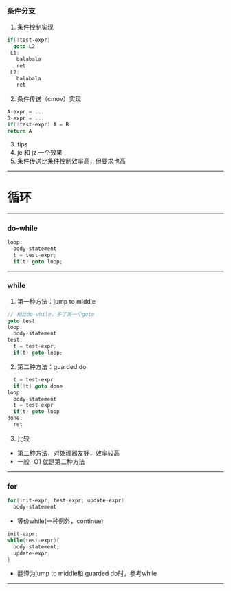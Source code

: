 ### 条件分支
1. 条件控制实现
``` c
if(!test-expr)
  goto L2
 L1:
   balabala
   ret
 L2:
   balabala
   ret
```
2. 条件传送（cmov）实现
``` c
A-expr = ...
B-expr = ...
if(!test-expr) A = B
return A
```
3. tips
  1. je 和 jz 一个效果
  2. 条件传送比条件控制效率高，但要求也高
------
# 循环
-------
### do-while
``` c
loop:
  body-statement
  t = test-expr;
  if(t) goto loop;
```
------------
### while
1. 第一种方法：jump to middle
```c
// 相比do-while，多了第一个goto
goto test
loop:
  body-statement
test:
  t = test-expr;
  if(t) goto-loop;
```

2. 第二种方法：guarded do
``` c
  t = test-expr
  if(!t) goto done
loop:
  body-statement
  t = test-expr
  if(t) goto loop
done:
  ret
```
3. 比较
  - 第二种方法，对处理器友好，效率较高
  - 一般 -O1 就是第二种方法
------
### for
```c
for(init-expr; test-expr; update-expr)
  body-statement
```
- 等价while(一种例外，continue)
``` c
init-expr;
while(test-expr){
  body-statement;
  update-expr;
}
```
- 翻译为jump to middle和 guarded do时，参考while
------
